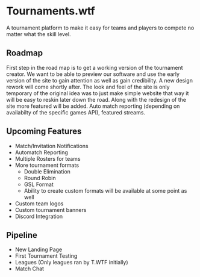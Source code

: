 # Tournaments.wtf

A tournament platform to make it easy for teams and players to compete no matter what the skill level.

## Roadmap

First step in the road map is to get a working version of the tournament creator. We want to be able to preview our software and use the early version of the site to gain attention as well as gain credibility. A new design rework will come shortly after. The look and feel of the site is only temporary of the original idea was to just make simple website that way it will be easy to reskin later down the road. Along with the redesign of the site more featured will be added. Auto match reporting (depending on availabilty of the specific games API), featured streams.

## Upcoming Features

- Match/Invitation Notifications
- Automatch Reporting
- Multiple Rosters for teams
- More tournament formats
  - Double Elimination
  - Round Robin
  - GSL Format
  - Ability to create custom formats will be available at some point as well
- Custom team logos
- Custom tournament banners
- Discord Integration

## Pipeline

- New Landing Page
- First Tournament Testing
- Leagues (Only leagues ran by T.WTF initially)
- Match Chat
